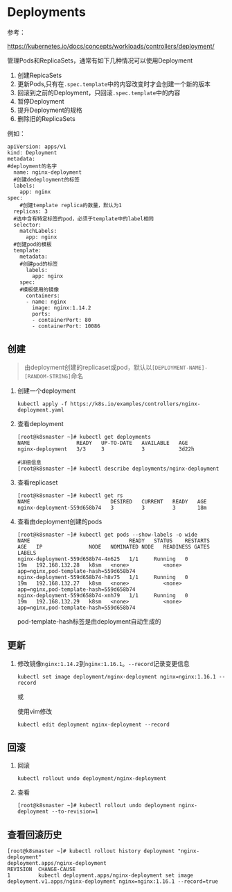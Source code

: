 # Deployments

参考：

https://kubernetes.io/docs/concepts/workloads/controllers/deployment/

管理Pods和ReplicaSets，通常有如下几种情况可以使用Deployment

1. 创建RepicaSets
2. 更新Pods,只有在`.spec.template`中的内容改变时才会创建一个新的版本
3. 回滚到之前的Deployment，只回滚`.spec.template`中的内容
4. 暂停Deployment
5. 提升Deployment的规格
6. 删除旧的ReplicaSets

例如：

```
apiVersion: apps/v1
kind: Deployment
metadata:
#deployment的名字
  name: nginx-deployment
  #创建dedeployment的标签
  labels:
    app: nginx
spec:
	#创建template replica的数量，默认为1
  replicas: 3
  #选中含有特定标签的pod，必须于template中的label相同
  selector:
    matchLabels:
      app: nginx
  #创建pod的模板
  template:
    metadata:
    #创建pod的标签
      labels:
        app: nginx
    spec:
    #模板使用的镜像
      containers:
      - name: nginx
        image: nginx:1.14.2
        ports:
        - containerPort: 80
        - containerPort: 10086
```

## 创建

> 由deployment创建的replicaset或pod，默认以`[DEPLOYMENT-NAME]-[RANDOM-STRING]`命名

1. 创建一个deployment

   ```
   kubectl apply -f https://k8s.io/examples/controllers/nginx-deployment.yaml
   ```

2. 查看deployment

   ```
   [root@k8smaster ~]# kubectl get deployments
   NAME               READY   UP-TO-DATE   AVAILABLE   AGE
   nginx-deployment   3/3     3            3           3d22h
   
   #详细信息
   [root@k8smaster ~]# kubectl describe deployments/nginx-deployment
   ```

3. 查看replicaset

   ```
   [root@k8smaster ~]# kubectl get rs
   NAME                          DESIRED   CURRENT   READY   AGE
   nginx-deployment-559d658b74   3         3         3       18m
   ```

4. 查看由deployment创建的pods

   ```
   [root@k8smaster ~]# kubectl get pods --show-labels -o wide
   NAME                                READY   STATUS    RESTARTS   AGE   IP               NODE   NOMINATED NODE   READINESS GATES   LABELS
   nginx-deployment-559d658b74-4n625   1/1     Running   0          19m   192.168.132.28   k8sm   <none>           <none>            app=nginx,pod-template-hash=559d658b74
   nginx-deployment-559d658b74-h8v75   1/1     Running   0          19m   192.168.132.27   k8sm   <none>           <none>            app=nginx,pod-template-hash=559d658b74
   nginx-deployment-559d658b74-xnh79   1/1     Running   0          19m   192.168.132.29   k8sm   <none>           <none>            app=nginx,pod-template-hash=559d658b74
   ```

   pod-template-hash标签是由deployment自动生成的

## 更新

1. 修改镜像`nginx:1.14.2`到`nginx:1.16.1`。`--record`记录变更信息

   ```
   kubectl set image deployment/nginx-deployment nginx=nginx:1.16.1 --record
   ```

   或

   使用vim修改

   ```
   kubectl edit deployment nginx-deployment --record
   ```


## 回滚

1. 回滚

   ```
   kubectl rollout undo deployment/nginx-deployment
   ```

2. 查看

   ```
   [root@k8smaster ~]# kubectl rollout undo deployment nginx-deployment --to-revision=1
   ```


## 查看回滚历史

```
[root@k8smaster ~]# kubectl rollout history deployment "nginx-deployment"
deployment.apps/nginx-deployment
REVISION  CHANGE-CAUSE
1         kubectl deployment.apps/nginx-deployment set image deployment.v1.apps/nginx-deployment nginx=nginx:1.16.1 --record=true
```

